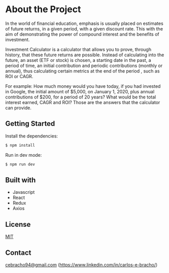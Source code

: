 # About the Project

In the world of financial education, emphasis is usually placed on estimates of future returns, in a given period, with a given discount rate. This with the aim of demonstrating the power of compound interest and the benefits of investment.

Investment Calculator is a calculator that allows you to prove, through history, that these future returns are possible. Instead of calculating into the future, an asset (ETF or stock) is chosen, a starting date in the past, a period of time, an initial contribution and periodic contributions (monthly or annual), thus calculating certain metrics at the end of the period , such as ROI or CAGR.

For example: How much money would you have today, if you had invested in Google, the initial amount of $5,000, on January 1, 2020, plus annual contributions of $200, for a period of 20 years? What would be the total interest earned, CAGR and ROI? Those are the answers that the calculator can provide.

## Getting Started

Install the dependencies:

```bash
$ npm install
```

Run in dev mode:


```bash
$ npm run dev
```

## Built with

* Javascript
* React
* Redux
* Axios

## License
[MIT](https://choosealicense.com/licenses/mit/)

## Contact
cebracho94@gmail.com
(https://www.linkedin.com/in/carlos-e-bracho/)
